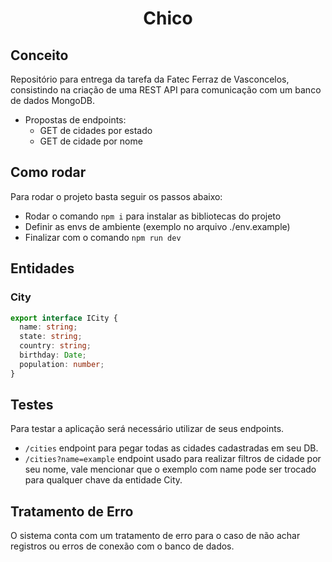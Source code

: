 # <p align="center"> Chico </p>

## Conceito

Repositório para entrega da tarefa da Fatec Ferraz de Vasconcelos, consistindo na criação de uma REST API para comunicação com um banco de dados MongoDB.

- Propostas de endpoints:
    - GET de cidades por estado
    - GET de cidade por nome

## Como rodar

Para rodar o projeto basta seguir os passos abaixo:
- Rodar o comando ```npm i``` para instalar as bibliotecas do projeto
- Definir as envs de ambiente (exemplo no arquivo ./env.example)
- Finalizar com o comando ```npm run dev```

## Entidades

### City
```ts
export interface ICity {
  name: string;
  state: string;
  country: string;
  birthday: Date;
  population: number;
}
```

## Testes

Para testar a aplicação será necessário utilizar de seus endpoints.
- ```/cities``` endpoint para pegar todas as cidades cadastradas em seu DB.
- ```/cities?name=example``` endpoint usado para realizar filtros de cidade por seu nome, vale mencionar que o exemplo com name pode ser trocado para qualquer chave da entidade City.

## Tratamento de Erro

O sistema conta com um tratamento de erro para o caso de não achar registros ou erros de conexão com o banco de dados.